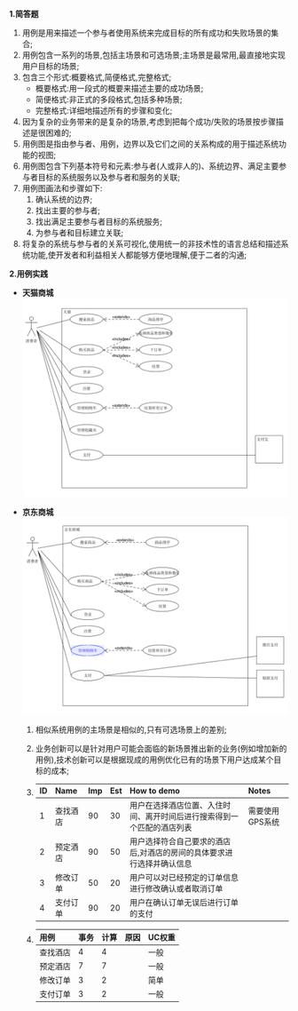**1.简答题**

  1. 用例是用来描述一个参与者使用系统来完成目标的所有成功和失败场景的集合;
  2. 用例包含一系列的场景,包括主场景和可选场景;主场景是最常用,最直接地实现用户目标的场景;
  3. 包含三个形式:概要格式,简便格式,完整格式;
      * 概要格式:用一段式的概要来描述主要的成功场景;
      * 简便格式:非正式的多段格式,包括多种场景;
      * 完整格式:详细地描述所有的步骤和变化;
  4. 因为复杂的业务带来的是复杂的场景,考虑到把每个成功/失败的场景按步骤描述是很困难的;
  5. 用例图是指由参与者、用例，边界以及它们之间的关系构成的用于描述系统功能的视图;
  6. 用例图包含下列基本符号和元素:参与者(人或非人的)、系统边界、满足主要参与者目标的系统服务以及参与者和服务的关联;
  7. 用例图画法和步骤如下:
     1. 确认系统的边界;
     2. 找出主要的参与者;
     3. 找出满足主要参与者目标的系统服务;
     4. 为参与者和目标建立关联;  
  8. 将复杂的系统与参与者的关系可视化,使用统一的非技术性的语言总结和描述系统功能,使开发者和利益相关人都能够方便地理解,便于二者的沟通;
  
**2.用例实践**
* **天猫商城**
  ![](https://github.com/sysu16340234/swsad/blob/master/use_case_example.PNG)
* **京东商城**
  ![](https://github.com/sysu16340234/swsad/blob/master/use_case_example2.PNG)
  
  1. 相似系统用例的主场景是相似的,只有可选场景上的差别;
  3. 业务创新可以是针对用户可能会面临的新场景推出新的业务(例如增加新的用例),技术创新可以是根据现成的用例优化已有的场景下用户达成某个目标的成本;
  4. | ID   | Name | Imp  | Est  | How to demo                         | Notes     |
     | ---- | ---- | ---- | ---- | ----------------------------------- | --------- |
     | 1    | 查找酒店 | 90   | 30   | 用户在选择酒店位置、入住时间、离开时间后进行搜索得到一个匹配的酒店列表 | 需要使用GPS系统 |
     | 2    | 预定酒店 | 90   | 50   | 用户选择符合自己要求的酒店后,对酒店的房间的具体要求进行选择并确认信息 |           |
     | 3    | 修改订单 | 50   | 20   | 用户可以对已经预定的订单信息进行修改确认或者取消订单          |           |
     | 4    | 支付订单 | 90   | 20   | 用户在确认订单无误后进行订单的支付                   |           |

  5. | 用例   | 事务   | 计算   | 原因   | UC权重 |
     | ---- | ---- | ---- | ---- | ---- |
     | 查找酒店 | 4    | 4    |      | 一般   |
     | 预定酒店 | 7    | 7    |      | 一般   |
     | 修改订单 | 3    | 2    |      | 简单   |
     | 支付订单 | 3    | 2    |      | 一般   |

  
